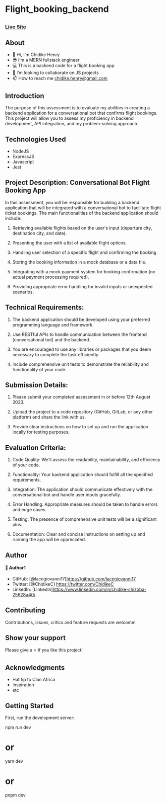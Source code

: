 # Flight_booking_backend
## 
### [Live Site]()


## About
* 👋 Hi, I’m Chidike Henry 
* 😎 I’m a MERN fullstack engineer
* 💻 This is a backend code for a flight booking app
* 💞️ I’m looking to collaborate on JS projects 
* 📫 How to reach me chidike.henry@gmail.com


## Introduction
The purpose of this assessment is to evaluate my abilities in creating a backend application for a conversational bot that confirms flight bookings.
This project will allow you to assess my proficiency in backend development, API integration, and my problem-solving approach.

## Technologies Used
* NodeJS
* ExpressJS
* Javascript
* Jest

## Project Description: Conversational Bot Flight Booking App

In this assessment, you will be responsible for building a backend application that will be integrated with a conversational bot to facilitate flight ticket bookings. The main functionalities of the backend application should include:

 

1. Retrieving available flights based on the user's input (departure city, destination city, and date).

2. Presenting the user with a list of available flight options.

3. Handling user selection of a specific flight and confirming the booking.

4. Storing the booking information in a mock database or a data file.

5. Integrating with a mock payment system for booking confirmation (no actual payment processing required).

6. Providing appropriate error handling for invalid inputs or unexpected scenarios.

 

## Technical Requirements:

1. The backend application should be developed using your preferred programming language and framework.

2. Use RESTful APIs to handle communication between the frontend (conversational bot) and the backend.

3. You are encouraged to use any libraries or packages that you deem necessary to complete the task efficiently.

4. Include comprehensive unit tests to demonstrate the reliability and functionality of your code.

 

## Submission Details:

1. Please submit your completed assessment in or before 12th August 2023.

2. Upload the project to a code repository (GitHub, GitLab, or any other platform) and share the link with us.

3. Provide clear instructions on how to set up and run the application locally for testing purposes.

 

## Evaluation Criteria:

1. Code Quality: We'll assess the readability, maintainability, and efficiency of your code.

2. Functionality: Your backend application should fulfill all the specified requirements.

3. Integration: The application should communicate effectively with the conversational bot and handle user inputs gracefully.

4. Error Handling: Appropriate measures should be taken to handle errors and edge cases.

5. Testing: The presence of comprehensive unit tests will be a significant plus.

6. Documentation: Clear and concise instructions on setting up and running the app will be appreciated.

## Author

#### 👤 Author1
- GitHub: [@lacegiovanni17]https://github.com/lacegiovanni17
- Twitter: [@ChidikeC] https://twitter.com/ChidikeC
- LinkedIn: [LinkedIn]https://www.linkedin.com/in/chidike-chizoba-25628a40/

## Contributing 
Contributions, issues, critics and feature requests are welcome!

## Show your support
Please give a ⭐️ if you like this project! 

## Acknowledgments
- Hat tip to Clan Africa
- Inspiration
- etc



## Getting Started

First, run the development server:

npm run dev
# or
yarn dev
# or
pnpm dev
```

